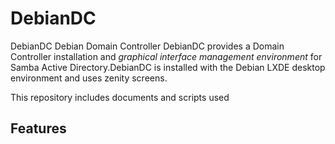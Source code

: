# DebianDC
DebianDC Debian Domain Controller
DebianDC provides a Domain Controller installation and <i>graphical interface management environment</i> for Samba Active Directory.DebianDC is installed with the Debian LXDE desktop environment and uses zenity screens.

This repository includes documents and scripts used


## Features
